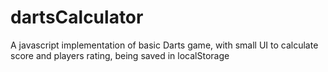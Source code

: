 # dartsCalculator

A javascript implementation of basic Darts game, with small UI to calculate score and players rating, being saved in localStorage
